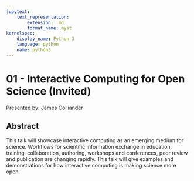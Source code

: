 ```yaml
---
jupytext:
    text_representation:
        extension: .md
        format_name: myst
kernelspec:
    display_name: Python 3
    language: python
    name: python3
---
```

# 01 - Interactive Computing for Open Science (Invited) 

Presented by: James Colliander

## Abstract
This talk will showcase interactive computing as an emerging medium for science. Workflows for scientific information exchange in education, training, collaboration, authoring, workshops and conferences, peer review and publication are changing rapidly. This talk will give examples and demonstrations for how interactive computing is making science more open.